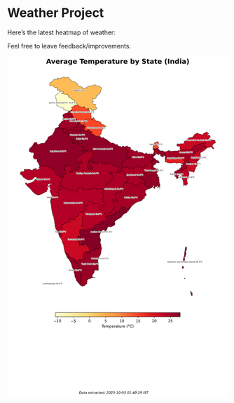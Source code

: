 # Weather Project

Here’s the latest heatmap of weather:

Feel free to leave feedback/improvements.

![India Heatmap](docs/assets/india_heatmap.png?v=E17F38)
